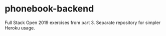 # phonebook-backend
Full Stack Open 2019 exercises from part 3. Separate repository for simpler Heroku usage.
